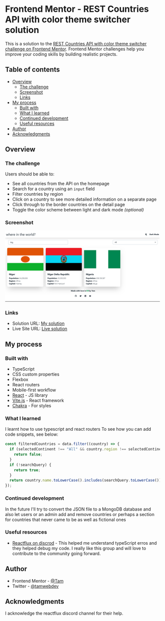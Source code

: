 # Frontend Mentor - REST Countries API with color theme switcher solution

This is a solution to the [REST Countries API with color theme switcher challenge on Frontend Mentor](https://www.frontendmentor.io/challenges/rest-countries-api-with-color-theme-switcher-5cacc469fec04111f7b848ca). Frontend Mentor challenges help you improve your coding skills by building realistic projects.

## Table of contents

- [Overview](#overview)
  - [The challenge](#the-challenge)
  - [Screenshot](#screenshot)
  - [Links](#links)
- [My process](#my-process)
  - [Built with](#built-with)
  - [What I learned](#what-i-learned)
  - [Continued development](#continued-development)
  - [Useful resources](#useful-resources)
- [Author](#author)
- [Acknowledgments](#acknowledgments)

## Overview

### The challenge

Users should be able to:

- See all countries from the API on the homepage
- Search for a country using an `input` field
- Filter countries by region
- Click on a country to see more detailed information on a separate page
- Click through to the border countries on the detail page
- Toggle the color scheme between light and dark mode _(optional)_

### Screenshot

![](./src/assets/Screenshot%202024-02-11%20at%2012-39-18%20Countries.png)

### Links

- Solution URL: [My solution]([https://your-solution-url.com](https://github.com/Tam-BobManuel/Countries-api))
- Live Site URL: [Live solution]([https://your-live-site-url.com](https://countries-api-nine-orpin.vercel.app/))

## My process

### Built with

- TypeScript
- CSS custom properties
- Flexbox
- React routers
- Mobile-first workflow
- [React](https://reactjs.org/) - JS library
- [Vite.js](https://vitejs.dev/) - React framework
- [Chakra](https://chakra-ui.com/) - For styles

### What I learned

I learnt how to use typescript and react routers
To see how you can add code snippets, see below:

```ts
const filteredCountries = data.filter((country) => {
  if (selectedContinent !== "All" && country.region !== selectedContinent) {
    return false;
  }
  if (!searchQuery) {
    return true;
  }
  return country.name.toLowerCase().includes(searchQuery.toLowerCase());
});
```

### Continued development

In the future I'll try to convert the JSON file to a MongoDB database and also let users or an admin add and remove countries or perhaps a section for countries that never came to be as well as fictional ones

### Useful resources

- [Reactflux on discrod](https://discord.com/invite/reactiflux) - This helped me understand typeScript erros and they helped debug my code. I really like this group and will love to contribute to the community going forward.

## Author

- Frontend Mentor - [@Tam](https://www.frontendmentor.io/profile/Tam-BobManuel)
- Twitter - [@tamwebdev](https://twitter.com/tam_webdev)

## Acknowledgments

I acknowledge the reactflux discord channel for their help.
